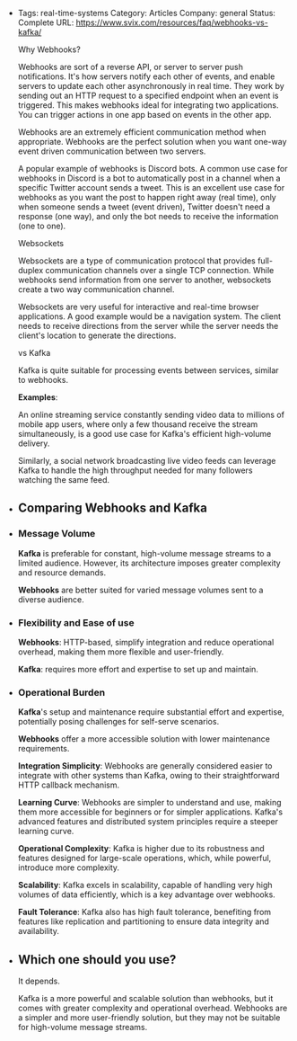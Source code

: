- Tags: real-time-systems
  Category: Articles
  Company: general
  Status: Complete
  URL: https://www.svix.com/resources/faq/webhooks-vs-kafka/
  
  Why Webhooks?
  
  Webhooks are sort of a reverse API, or server to server push notifications. It's how servers notify each other of events, and enable servers to update each other asynchronously in real time. They work by sending out an HTTP request to a specified endpoint when an event is triggered. This makes webhooks ideal for integrating two applications. You can trigger actions in one app based on events in the other app.
  
  Webhooks are an extremely efficient communication method when appropriate. Webhooks are the perfect solution when you want one-way event driven communication between two servers.
  
  A popular example of webhooks is Discord bots. A common use case for webhooks in Discord is a bot to automatically post in a channel when a specific Twitter account sends a tweet. This is an excellent use case for webhooks as you want the post to happen right away (real time), only when someone sends a tweet (event driven), Twitter doesn't need a response (one way), and only the bot needs to receive the information (one to one).
  
  Websockets
  
  Websockets are a type of communication protocol that provides full-duplex communication channels over a single TCP connection. While webhooks send information from one server to another, websockets create a two way communication channel.
  
  Websockets are very useful for interactive and real-time browser applications. A good example would be a navigation system. The client needs to receive directions from the server while the server needs the client's location to generate the directions.
  
  vs Kafka
  
  Kafka is quite suitable for processing events between services, similar to webhooks.
  
  **Examples**:
  
  An online streaming service constantly sending video data to millions of mobile app users, where only a few thousand receive the stream simultaneously, is a good use case for Kafka's efficient high-volume delivery.
  
  Similarly, a social network broadcasting live video feeds can leverage Kafka to handle the high throughput needed for many followers watching the same feed.
- ## Comparing Webhooks and Kafka[​](https://www.svix.com/resources/faq/webhooks-vs-kafka/#comparing-webhooks-and-kafka)
- ### Message Volume[​](https://www.svix.com/resources/faq/webhooks-vs-kafka/#message-volume)
  
  **Kafka** is preferable for constant, high-volume message streams to a limited audience. However, its architecture imposes greater complexity and resource demands.
  
  **Webhooks** are better suited for varied message volumes sent to a diverse audience.
- ### Flexibility and Ease of use[​](https://www.svix.com/resources/faq/webhooks-vs-kafka/#flexibility-and-ease-of-use)
  
  **Webhooks**: HTTP-based, simplify integration and reduce operational overhead, making them more flexible and user-friendly.
  
  **Kafka**: requires more effort and expertise to set up and maintain.
- ### Operational Burden[​](https://www.svix.com/resources/faq/webhooks-vs-kafka/#operational-burden)
  
  **Kafka**'s setup and maintenance require substantial effort and expertise, potentially posing challenges for self-serve scenarios.
  
  **Webhooks** offer a more accessible solution with lower maintenance requirements.
  
  **Integration Simplicity**: Webhooks are generally considered easier to integrate with other systems than Kafka, owing to their straightforward HTTP callback mechanism.
  
  **Learning Curve**: Webhooks are simpler to understand and use, making them more accessible for beginners or for simpler applications. Kafka's advanced features and distributed system principles require a steeper learning curve.
  
  **Operational Complexity**: Kafka is higher due to its robustness and features designed for large-scale operations, which, while powerful, introduce more complexity.
  
  **Scalability**: Kafka excels in scalability, capable of handling very high volumes of data efficiently, which is a key advantage over webhooks.
  
  **Fault Tolerance**: Kafka also has high fault tolerance, benefiting from features like replication and partitioning to ensure data integrity and availability.
- ## Which one should you use?[​](https://www.svix.com/resources/faq/webhooks-vs-kafka/#which-one-should-you-use)
  
  It depends.
  
  Kafka is a more powerful and scalable solution than webhooks, but it comes with greater complexity and operational overhead. Webhooks are a simpler and more user-friendly solution, but they may not be suitable for high-volume message streams.